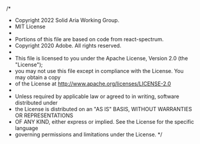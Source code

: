 /\*

- Copyright 2022 Solid Aria Working Group.
- MIT License
-
- Portions of this file are based on code from react-spectrum.
- Copyright 2020 Adobe. All rights reserved.
-
- This file is licensed to you under the Apache License, Version 2.0 (the "License");
- you may not use this file except in compliance with the License. You may obtain a copy
- of the License at http://www.apache.org/licenses/LICENSE-2.0
-
- Unless required by applicable law or agreed to in writing, software distributed under
- the License is distributed on an "AS IS" BASIS, WITHOUT WARRANTIES OR REPRESENTATIONS
- OF ANY KIND, either express or implied. See the License for the specific language
- governing permissions and limitations under the License.
  \*/
